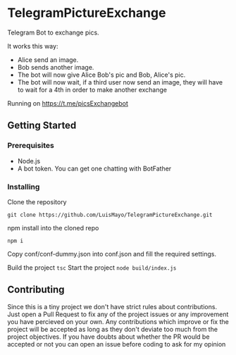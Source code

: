 # TelegramPictureExchange
Telegram Bot to exchange pics.

It works this way:
 - Alice send an image.
 - Bob sends another image.
 - The bot will now give Alice Bob's pic and Bob, Alice's pic.
 - The bot will now wait, if a third user now send an image, they will have to wait for a 4th in order to make another exchange

Running on https://t.me/picsExchangebot

## Getting Started

### Prerequisites

 - Node.js
 - A bot token. You can get one chatting with BotFather

### Installing

Clone the repository

```
git clone https://github.com/LuisMayo/TelegramPictureExchange.git
```
npm install into the cloned repo
```
npm i
```
Copy conf/conf-dummy.json into conf.json and fill the required settings.

Build the project
`tsc`
Start the project
`node build/index.js`

## Contributing
Since this is a tiny project we don't have strict rules about contributions. Just open a Pull Request to fix any of the project issues or any improvement you have percieved on your own. Any contributions which improve or fix the project will be accepted as long as they don't deviate too much from the project objectives. If you have doubts about whether the PR would be accepted or not you can open an issue before coding to ask for my opinion
